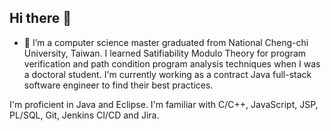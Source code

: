 ## Hi there 👋

- 🔭 I’m a computer science master graduated from National Cheng-chi University, Taiwan. I learned Satifiability Modulo Theory for program verification and path condition program analysis techniques when I was a doctoral student. I'm currently working as a contract Java full-stack software engineer to find their best practices.

I'm proficient in Java and Eclipse. I'm familiar with C/C++, JavaScript, JSP, PL/SQL, Git, Jenkins CI/CD and Jira.

<!--
**chenyikao/chenyikao** is a ✨ _special_ ✨ repository because its `README.md` (this file) appears on your GitHub profile.

Professional experience: Describe where you've worked before and what sort of professional skills you've built. These can even be non-technical skills, such as communication and empathy.

Some of your best projects: Describe some projects you're proud of. You'll also pin these repositories later, but your README gives you a chance to provide more commentary.

Achievements or awards: Show off any of your achievements, including certifications or awards you've received for your work.

Here are some ideas to get you started:

- 🔭 I’m currently working on ...
- 🌱 I’m currently learning ...
- 👯 I’m looking to collaborate on ...
- 🤔 I’m looking for help with ...
- 💬 Ask me about ...
- 📫 How to reach me: ...
- 😄 Pronouns: ...
- ⚡ Fun fact: ...
-->
